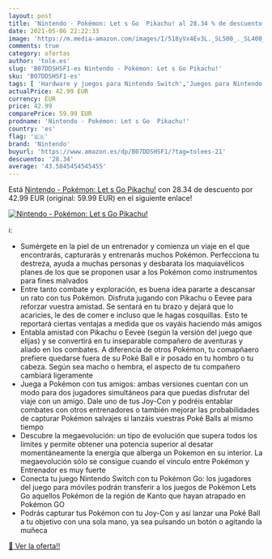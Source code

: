 ```yaml
---
layout: post
title: 'Nintendo - Pokémon: Let s Go  Pikachu! al 28.34 % de descuento'
date: 2021-05-06 22:22:33
image: 'https://m.media-amazon.com/images/I/518yVx4Ev3L._SL500_._SL400_.jpg'
comments: true
category: ofertas
author: 'tole.es'
slug: 'B07DDSHSF1-es Nintendo - Pokémon: Let s Go Pikachu!'
sku: 'B07DDSHSF1-es'
tags: [ 'Hardware y juegos para Nintendo Switch','Juegos para Nintendo Switch','Videojuegos','nintendo', ]
actualPrice: 42.99 EUR
currency: EUR
price: 42.99
comparePrice: 59.99 EUR
prodname: 'Nintendo - Pokémon: Let s Go  Pikachu!'
country: 'es'
flag: '🇪🇸'
brand: 'Nintendo'
buyurl: 'https://www.amazon.es/dp/B07DDSHSF1/?tag=tolees-21'
descuento: '28.34'
average: '43.5845454545455'
---
```


Está [Nintendo - Pokémon: Let s Go  Pikachu!](https://www.amazon.es/dp/B07DDSHSF1/?tag=tolees-21) con 28.34 de descuento por 42.99 EUR (original: 59.99 EUR) en el siguiente enlace!

[![Nintendo - Pokémon: Let s Go  Pikachu!](https://m.media-amazon.com/images/I/518yVx4Ev3L._SL500_._SL400_.jpg)](https://www.amazon.es/dp/B07DDSHSF1/?tag=tolees-21)

ℹ️:

- Sumérgete en la piel de un entrenador y comienza un viaje en el que encontrarás, capturarás y entrenarás muchos Pokémon. Perfecciona tu destreza, ayuda a muchas personas y desbarata los maquiavélicos planes de los que se proponen usar a los Pokémon como instrumentos para fines malvados
- Entre tanto combate y exploración, es buena idea pararte a descansar un rato con tus Pokémon. Disfruta jugando con Pikachu o Eevee para reforzar vuestra amistad. Se sentará en tu brazo y dejará que lo acaricies, le des de comer e incluso que le hagas cosquillas. Esto te reportará ciertas ventajas a medida que os vayáis haciendo más amigos
- Entabla amistad con Pikachu o Eevee (según la versión del juego que elijas) y se convertirá en tu inseparable compañero de aventuras y aliado en los combates. A diferencia de otros Pokémon, tu comapñaero prefiere quedarse fuera de su Poké Ball e ir posado en tu hombro o tu cabeza. Según sea macho o hembra, el aspecto de tu compañero cambiará ligeramente
- Juega a Pokémon con tus amigos: ambas versiones cuentan con un modo para dos jugadores simultáneos para que puedas disfrutar del viaje con un amigo. Dale uno de tus Joy-Con y podréis entablar combates con otros entrenadores o también mejorar las probabilidades de capturar Pokémon salvajes si lanzáis vuestras Poké Balls al mismo tiempo
- Descubre la megaevolución: un tipo de evolución que supera todos los límites y permite obtener una potencia superior al desatar momentáneamente la energía que alberga un Pokemon en su interior. La megaevolución sólo se consigue cuando el vínculo entre Pokémon y Entrenador es muy fuerte
- Conecta tu juego Nintendo Switch con tu Pokémon Go: los jugadores del juego para móviles podrán transferir a los juegos de Pokémon Lets Go aquellos Pokémon de la región de Kanto que hayan atrapado en Pokémon GO
- Podrás capturar tus Pokémon con tu Joy-Con y así lanzar una Poké Ball a tu objetivo con una sola mano, ya sea pulsando un botón o agitando la muñeca

[🛒 Ver la oferta!!](https://www.amazon.es/dp/B07DDSHSF1/?tag=tolees-21)
